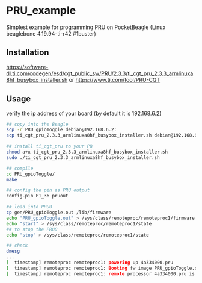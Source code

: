 # PRU_example
Simplest example for programming PRU on PocketBeagle (Linux beaglebone 4.19.94-ti-r42 #1buster)

## Installation
https://software-dl.ti.com/codegen/esd/cgt_public_sw/PRU/2.3.3/ti_cgt_pru_2.3.3_armlinuxa8hf_busybox_installer.sh
or
https://www.ti.com/tool/PRU-CGT


## Usage

verify the ip address of your board (by default it is 192.168.6.2)

```bash
## copy into the Beagle
scp -r PRU_gpioToggle debian@192.168.6.2:
scp ti_cgt_pru_2.3.3_armlinuxa8hf_busybox_installer.sh debian@192.168.6.2:

## install ti_cgt_pru to your PB
chmod a+x ti_cgt_pru_2.3.3_armlinuxa8hf_busybox_installer.sh
sudo ./ti_cgt_pru_2.3.3_armlinuxa8hf_busybox_installer.sh

## compile
cd PRU_gpioToggle/
make

## config the pin as PRU output
config-pin P1_36 pruout

## load into PRU0
cp gen/PRU_gpioToggle.out /lib/firmware
echo "PRU_gpioToggle.out" > /sys/class/remoteproc/remoteproc1/firmware
echo "start" > /sys/class/remoteproc/remoteproc1/state
## to stop the PRU0
echo "stop" > /sys/class/remoteproc/remoteproc1/state

## check
dmesg
...
[  timestamp] remoteproc remoteproc1: powering up 4a334000.pru
[  timestamp] remoteproc remoteproc1: Booting fw image PRU_gpioToggle.out, size 31364
[  timestamp] remoteproc remoteproc1: remote processor 4a334000.pru is now up
```
